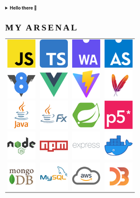 <details>
  <summary><b>Hello there 👋</b></summary>
  <img src="res/obi1.gif" width="500px" alt="obiwan kenobi"/>
  <br/>
  <i>General Kenobi!</i>
</details>

<div>
<h1 style="font-family: Luminari, fantasy, 'Times New Roman'; letter-spacing: 5px;">MY ARSENAL</h1>
<table>
  <tr style="border: none">
    <td style="border: none"><a href="https://www.javascript.com"><img src="res/logo/js.png" width="90px" alt="JavaScript Logo"/><a/></td>
    <td style="border: none"><a href="https://www.typescriptlang.org"><img src="res/logo/ts.png" width="90px" alt="TypeScript Logo"/><a/></td>
    <td style="border: none"><a href="https://webassembly.org"><img src="res/logo/wa.png" width="90px" alt="WebAssembly Logo"/><a/></td>
    <td style="border: none"><a href="https://www.assemblyscript.org/"><img src="res/logo/as.png" width="90px" alt="AssemblyScript Logo"/><a/></td>
  </tr>
    <tr style="border: none">
    <td style="border: none"><a href="https://v8.dev/"><img src="res/logo/v8.png" width="90px" alt="Chrome V8 Logo"/><a/></td>
    <td style="border: none"><a href="https://vuejs.org/"><img src="res/logo/vue.png" width="90px" alt="Vue.js Logo"/><a/></td>
    <td style="border: none"><a href="https://vitejs.dev/"><img src="res/logo/vite.png" width="90px" alt="Vite Logo"/><a/></td>
    <td style="border: none"><a href="https://maven.apache.org"><img src="res/logo/maven.png" width="90px" alt="Apache Maven Logo"/><a/></td>
  </tr>
  <tr style="border: none">
    <td style="border: none"><a href="https://www.java.com/tr/"><img src="res/logo/java.png" width="90px" alt="Java Logo"/><a/></td>
    <td style="border: none"><a href="https://openjfx.io"><img src="res/logo/jfx.png" width="90px" alt="Java Fx Logo"/><a/></td>
    <td style="border: none"><a href="https://spring.io"><img src="res/logo/boot.png" width="90px" alt="Spring Boot Logo"/><a/></td>
    <td style="border: none"><a href="https://p5js.org"><img src="res/logo/p5.png" width="90px" alt="p5.js Logo"/><a/></td>
  </tr>
  <tr style="border: none">
    <td style="border: none"><a href="https://nodejs.org/en/"><img src="res/logo/node.png" width="90px" alt="Node.js Logo"/><a/></td>
    <td style="border: none"><a href="https://www.npmjs.com"><img src="res/logo/npm.png" width="90px" alt="npm Logo"/><a/></td>
    <td style="border: none"><a href="http://expressjs.com"><img src="res/logo/express.png" width="90px" alt="express.js Logo"/><a/></td>
    <td style="border: none"><a href="https://www.docker.com/"><img src="res/logo/docker.png" width="90px" alt="docker Logo"/><a/></td>
  </tr>
  <tr style="border: none">
    <td style="border: none"><a href="https://www.mongodb.com"><img src="res/logo/mongo.png" width="90px" alt="MongoDb Logo"/><a/></td>
    <td style="border: none"><a href="https://www.mysql.com"><img src="res/logo/mysql.png" width="90px" alt="MySQL Logo"/><a/></td>
    <td style="border: none"><a href="https://aws.amazon.com"><img src="res/logo/aws.png" width="90px" alt="Amazon Web Sevices Logo"/><a/></td>
    <td style="border: none"><a href="https://d3js.org"><img src="res/logo/d3.png" width="90px" alt="d3.js Logo"/><a/></td>
  </tr>
</table>
</div>
<div style="block-size: border-box; height: 50px"></div>
